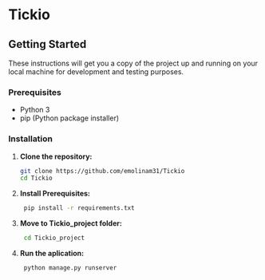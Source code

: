 # Tickio

## Getting Started

These instructions will get you a copy of the project up and running on your local machine for development and testing purposes.

### Prerequisites

- Python 3
- pip (Python package installer)  

### Installation

1. **Clone the repository:**
   ```bash
   git clone https://github.com/emolinam31/Tickio
   cd Tickio

2. **Install Prerequisites:**
    ```bash
     pip install -r requirements.txt
    
3. **Move to Tickio_project folder:**
    ```bash
     cd Tickio_project
    
4. **Run the aplication:**
    ```bash
     python manage.py runserver
